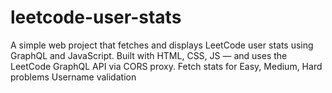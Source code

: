 # leetcode-user-stats
A simple web project that fetches and displays LeetCode user stats using GraphQL and JavaScript.   Built with HTML, CSS, JS — and uses the LeetCode GraphQL API via CORS proxy.
Fetch stats for Easy, Medium, Hard problems
Username validation
